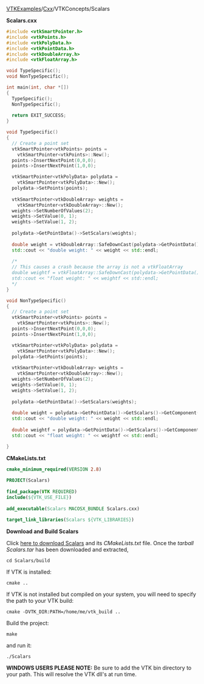 [VTKExamples](/index/)/[Cxx](/Cxx)/VTKConcepts/Scalars

**Scalars.cxx**
```c++
#include <vtkSmartPointer.h>
#include <vtkPoints.h>
#include <vtkPolyData.h>
#include <vtkPointData.h>
#include <vtkDoubleArray.h>
#include <vtkFloatArray.h>

void TypeSpecific();
void NonTypeSpecific();

int main(int, char *[])
{
  TypeSpecific();
  NonTypeSpecific();
  
  return EXIT_SUCCESS;
}

void TypeSpecific()
{
  // Create a point set
  vtkSmartPointer<vtkPoints> points =
    vtkSmartPointer<vtkPoints>::New();
  points->InsertNextPoint(0,0,0);
  points->InsertNextPoint(1,0,0);

  vtkSmartPointer<vtkPolyData> polydata =
    vtkSmartPointer<vtkPolyData>::New();
  polydata->SetPoints(points);
  
  vtkSmartPointer<vtkDoubleArray> weights =
    vtkSmartPointer<vtkDoubleArray>::New();
  weights->SetNumberOfValues(2);
  weights->SetValue(0, 1);
  weights->SetValue(1, 2);
  
  polydata->GetPointData()->SetScalars(weights);
  
  double weight = vtkDoubleArray::SafeDownCast(polydata->GetPointData()->GetScalars())->GetValue(0);
  std::cout << "double weight: " << weight << std::endl;
  
  /*
  // This causes a crash because the array is not a vtkFloatArray
  double weightf = vtkFloatArray::SafeDownCast(polydata->GetPointData()->GetScalars())->GetValue(0);
  std::cout << "float weight: " << weightf << std::endl;
  */
}

void NonTypeSpecific()
{
  // Create a point set
  vtkSmartPointer<vtkPoints> points =
    vtkSmartPointer<vtkPoints>::New();
  points->InsertNextPoint(0,0,0);
  points->InsertNextPoint(1,0,0);

  vtkSmartPointer<vtkPolyData> polydata =
    vtkSmartPointer<vtkPolyData>::New();
  polydata->SetPoints(points);
  
  vtkSmartPointer<vtkDoubleArray> weights =
    vtkSmartPointer<vtkDoubleArray>::New();
  weights->SetNumberOfValues(2);
  weights->SetValue(0, 1);
  weights->SetValue(1, 2);
  
  polydata->GetPointData()->SetScalars(weights);
  
  double weight = polydata->GetPointData()->GetScalars()->GetComponent(0,0);
  std::cout << "double weight: " << weight << std::endl;
  
  double weightf = polydata->GetPointData()->GetScalars()->GetComponent(0,0);
  std::cout << "float weight: " << weightf << std::endl;

}
```
**CMakeLists.txt**
```cmake
cmake_minimum_required(VERSION 2.8)
 
PROJECT(Scalars)
 
find_package(VTK REQUIRED)
include(${VTK_USE_FILE})
 
add_executable(Scalars MACOSX_BUNDLE Scalars.cxx)
 
target_link_libraries(Scalars ${VTK_LIBRARIES})
```

**Download and Build Scalars**

Click [here to download Scalars](https://github.com/lorensen/VTKWikiExamplesTarballs/raw/master/Scalars.tar) and its *CMakeLists.txt* file.
Once the *tarball Scalars.tar* has been downloaded and extracted,
```
cd Scalars/build 
```
If VTK is installed:
```
cmake ..
```
If VTK is not installed but compiled on your system, you will need to specify the path to your VTK build:
```
cmake -DVTK_DIR:PATH=/home/me/vtk_build ..
```
Build the project:
```
make
```
and run it:
```
./Scalars
```
**WINDOWS USERS PLEASE NOTE:** Be sure to add the VTK bin directory to your path. This will resolve the VTK dll's at run time.

